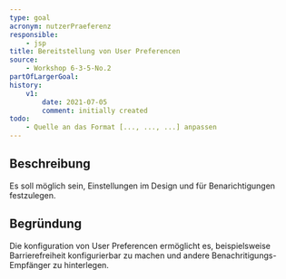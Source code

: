 ```yaml
---
type: goal
acronym: nutzerPraeferenz
responsible:
    - jsp
title: Bereitstellung von User Preferencen
source:
    - Workshop 6-3-5-No.2
partOfLargerGoal: 
history:
    v1:
        date: 2021-07-05
        comment: initially created
todo:
    - Quelle an das Format [..., ..., ...] anpassen 
---
```


## Beschreibung

Es soll möglich sein, Einstellungen im Design und für Benarichtigungen festzulegen.

## Begründung

Die konfiguration von User Preferencen ermöglicht es, beispielsweise Barrierefreiheit konfigurierbar zu machen und andere Benachritigungs-Empfänger zu hinterlegen.
